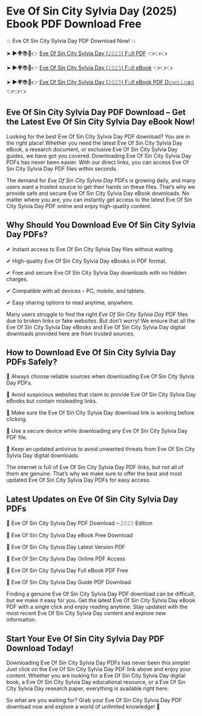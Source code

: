 # Eve Of Sin City Sylvia Day (2025) Ebook PDF Download Free

💥 Eve Of Sin City Sylvia Day PDF Download Now! 💥

➤ ►🌍📚📱👉 [Eve Of Sin City Sylvia Day (𝟸𝟶𝟸𝟻) F𝚞ll PDF](https://getpdf.xyz/eve-of-sin-city-sylvia-day) 👈👈👈


➤ ►🌍📚📱👉 [Eve Of Sin City Sylvia Day (𝟸𝟶𝟸𝟻) F𝚞ll eBook](https://getpdf.xyz/eve-of-sin-city-sylvia-day) 👈👈👈


➤ ►🌍📚📱👉 [Eve Of Sin City Sylvia Day (𝟸𝟶𝟸𝟻) F𝚞ll eBook PDF D𝚘𝚠𝚗𝚕𝚘a𝚍](https://getpdf.xyz/eve-of-sin-city-sylvia-day) 👈👈👈


## Eve Of Sin City Sylvia Day PDF Download – Get the Latest Eve Of Sin City Sylvia Day eBook Now!

Looking for the best Eve Of Sin City Sylvia Day PDF download? You are in the right place! Whether you need the latest Eve Of Sin City Sylvia Day eBook, a research document, or exclusive Eve Of Sin City Sylvia Day guides, we have got you covered. Downloading Eve Of Sin City Sylvia Day PDFs has never been easier. With our direct links, you can access Eve Of Sin City Sylvia Day PDF files within seconds.

The demand for *Eve Of Sin City Sylvia Day* PDFs is growing daily, and many users want a trusted source to get their hands on these files. That’s why we provide safe and secure Eve Of Sin City Sylvia Day eBook downloads. No matter where you are, you can instantly get access to the latest Eve Of Sin City Sylvia Day PDF online and enjoy high-quality content.

## Why Should You Download Eve Of Sin City Sylvia Day PDFs?

✔ Instant access to Eve Of Sin City Sylvia Day files without waiting.

✔ High-quality Eve Of Sin City Sylvia Day eBooks in PDF format.

✔ Free and secure Eve Of Sin City Sylvia Day downloads with no hidden charges.

✔ Compatible with all devices – PC, mobile, and tablets.

✔ Easy sharing options to read anytime, anywhere.

Many users struggle to find the right *Eve Of Sin City Sylvia Day* PDF files due to broken links or fake websites. But don’t worry! We ensure that all the Eve Of Sin City Sylvia Day eBooks and Eve Of Sin City Sylvia Day digital downloads provided here are from trusted sources.

## How to Download Eve Of Sin City Sylvia Day PDFs Safely?

📌 Always choose reliable sources when downloading Eve Of Sin City Sylvia Day PDFs.

📌 Avoid suspicious websites that claim to provide Eve Of Sin City Sylvia Day eBooks but contain misleading links.

📌 Make sure the Eve Of Sin City Sylvia Day download link is working before clicking.

📌 Use a secure device while downloading any Eve Of Sin City Sylvia Day PDF file.

📌 Keep an updated antivirus to avoid unwanted threats from Eve Of Sin City Sylvia Day digital downloads.

The internet is full of Eve Of Sin City Sylvia Day PDF links, but not all of them are genuine. That’s why we make sure to offer the best and most updated Eve Of Sin City Sylvia Day PDFs for easy access.

## Latest Updates on Eve Of Sin City Sylvia Day PDFs

🔹 Eve Of Sin City Sylvia Day PDF Download – 𝟸𝟶𝟸𝟻 Edition

🔹 Eve Of Sin City Sylvia Day eBook Free Download

🔹 Eve Of Sin City Sylvia Day Latest Version PDF

🔹 Eve Of Sin City Sylvia Day Online PDF Access

🔹 Eve Of Sin City Sylvia Day Full eBook PDF Free

🔹 Eve Of Sin City Sylvia Day Guide PDF Download

Finding a genuine Eve Of Sin City Sylvia Day PDF download can be difficult, but we make it easy for you. Get the latest Eve Of Sin City Sylvia Day eBook PDF with a single click and enjoy reading anytime. Stay updated with the most recent Eve Of Sin City Sylvia Day content and explore new information.

## Start Your Eve Of Sin City Sylvia Day PDF Download Today!

Downloading Eve Of Sin City Sylvia Day PDFs has never been this simple! Just click on the Eve Of Sin City Sylvia Day PDF link above and enjoy your content. Whether you are looking for a Eve Of Sin City Sylvia Day digital book, a Eve Of Sin City Sylvia Day educational resource, or a Eve Of Sin City Sylvia Day research paper, everything is available right here.

So what are you waiting for? Grab your Eve Of Sin City Sylvia Day PDF download now and explore a world of unlimited knowledge! 🚀